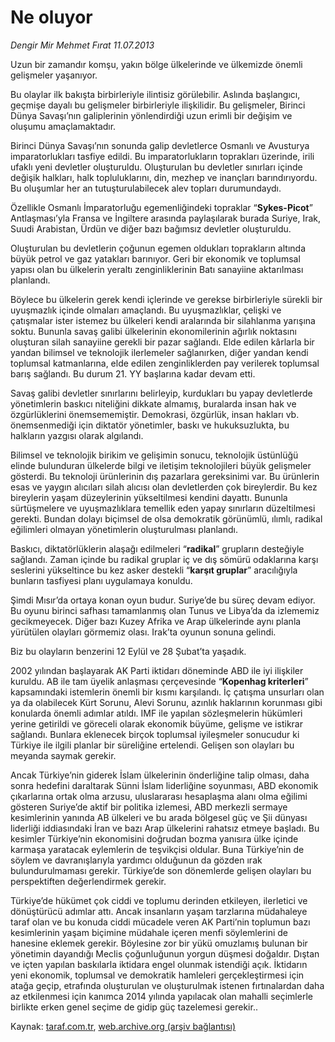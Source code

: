 # Ne oluyor

*Dengir Mir Mehmet Fırat 11.07.2013*

<div class="yazi"><p>Uzun bir zamandır komşu, yakın bölge ülkelerinde ve ülkemizde önemli gelişmeler yaşanıyor.</p>
<p>Bu olaylar ilk bakışta birbirleriyle ilintisiz görülebilir. Aslında başlangıcı, geçmişe dayalı bu gelişmeler birbirleriyle ilişkilidir. Bu gelişmeler, Birinci Dünya Savaşı’nın galiplerinin yönlendirdiği uzun erimli bir değişim ve oluşumu amaçlamaktadır.</p>
<p>Birinci Dünya Savaşı’nın sonunda galip devletlerce Osmanlı ve Avusturya imparatorlukları tasfiye edildi. Bu imparatorlukların toprakları üzerinde, irili ufaklı yeni devletler oluşturuldu. Oluşturulan bu devletler sınırları içinde değişik halkları, halk topluluklarını, din, mezhep ve inançları barındırıyordu. Bu oluşumlar her an tutuşturulabilecek alev topları durumundaydı.</p>
<p>Özellikle Osmanlı İmparatorluğu egemenliğindeki topraklar “<b>Sykes-Picot</b>” Antlaşması’yla Fransa ve İngiltere arasında paylaşılarak burada Suriye, Irak, Suudi Arabistan, Ürdün ve diğer bazı bağımsız devletler oluşturuldu.</p>
<p>Oluşturulan bu devletlerin çoğunun egemen oldukları toprakların altında büyük petrol ve gaz yatakları barınıyor. Geri bir ekonomik ve toplumsal yapısı olan bu ülkelerin yeraltı zenginliklerinin Batı sanayiine aktarılması planlandı.</p>
<p>Böylece bu ülkelerin gerek kendi içlerinde ve gerekse birbirleriyle sürekli bir uyuşmazlık içinde olmaları amaçlandı. Bu uyuşmazlıklar, çelişki ve çatışmalar ister istemez bu ülkeleri kendi aralarında bir silahlanma yarışına soktu. Bununla savaş galibi ülkelerinin ekonomilerinin ağırlık noktasını oluşturan silah sanayiine gerekli bir pazar sağlandı. Elde edilen kârlarla bir yandan bilimsel ve teknolojik ilerlemeler sağlanırken, diğer yandan kendi toplumsal katmanlarına, elde edilen zenginliklerden pay verilerek toplumsal barış sağlandı. Bu durum 21. YY başlarına kadar devam etti. </p>
<p>Savaş galibi devletler sınırlarını belirleyip, kurdukları bu yapay devletlerde yönetimlerin baskıcı niteliğini dikkate almamış, buralarda insan hak ve özgürlüklerini önemsememiştir. Demokrasi, özgürlük, insan hakları vb. önemsenmediği için diktatör yönetimler, baskı ve hukuksuzlukta, bu halkların yazgısı olarak algılandı.</p>
<p>Bilimsel ve teknolojik birikim ve gelişimin sonucu, teknolojik üstünlüğü elinde bulunduran ülkelerde bilgi ve iletişim teknolojileri büyük gelişmeler gösterdi. Bu teknoloji ürünlerinin dış pazarlara gereksinimi var. Bu ürünlerin esas ve yaygın alıcıları silah alıcısı olan devletlerden çok bireylerdir. Bu kez bireylerin yaşam düzeylerinin yükseltilmesi kendini dayattı. Bununla sürtüşmelere ve uyuşmazlıklara temellik eden yapay sınırların düzeltilmesi gerekti. Bundan dolayı biçimsel de olsa demokratik görünümlü, ılımlı, radikal eğilimleri olmayan yönetimlerin oluşturulması planlandı.</p>
<p>Baskıcı, diktatörlüklerin alaşağı edilmeleri “<b>radikal</b>” grupların desteğiyle sağlandı. Zaman içinde bu radikal gruplar iç ve dış sömürü odaklarına karşı seslerini yükseltince bu kez asker destekli “<b>karşıt gruplar</b>” aracılığıyla bunların tasfiyesi planı uygulamaya konuldu.</p>
<p>Şimdi Mısır’da ortaya konan oyun budur. Suriye’de bu süreç devam ediyor. Bu oyunu birinci safhası tamamlanmış olan Tunus ve Libya’da da izlememiz gecikmeyecek. Diğer bazı Kuzey Afrika ve Arap ülkelerinde aynı planla yürütülen olayları görmemiz olası. Irak’ta oyunun sonuna gelindi.</p>
<p>Biz bu olayların benzerini 12 Eylül ve 28 Şubat’ta yaşadık.</p>
<p>2002 yılından başlayarak AK Parti iktidarı döneminde ABD ile iyi ilişkiler kuruldu. AB ile tam üyelik anlaşması çerçevesinde “<b>Kopenhag kriterleri</b>” kapsamındaki istemlerin önemli bir kısmı karşılandı. İç çatışma unsurları olan ya da olabilecek Kürt Sorunu, Alevi Sorunu, azınlık haklarının korunması gibi konularda önemli adımlar atıldı. IMF ile yapılan sözleşmelerin hükümleri yerine getirildi ve göreceli olarak ekonomik büyüme, gelişme ve istikrar sağlandı. Bunlara eklenecek birçok toplumsal iyileşmeler sonucudur ki Türkiye ile ilgili planlar bir süreliğine ertelendi. Gelişen son olayları bu meyanda saymak gerekir.</p>
<p>Ancak Türkiye’nin giderek İslam ülkelerinin önderliğine talip olması, daha sonra hedefini daraltarak Sünni İslam liderliğine soyunması, ABD ekonomik çıkarlarına ortak olma arzusu, uluslararası hesaplaşma alanı olma eğilimi gösteren Suriye’de aktif bir politika izlemesi, ABD merkezli sermaye kesimlerinin yanında AB ülkeleri ve bu arada bölgesel güç ve Şii dünyası liderliği iddiasındaki İran ve bazı Arap ülkelerini rahatsız etmeye başladı. Bu kesimler Türkiye’nin ekonomisini doğrudan bozma yanısıra ülke içinde karmaşa yaratacak eylemlerin de teşvikçisi oldular. Buna Türkiye’nin de söylem ve davranışlarıyla yardımcı olduğunun da gözden ırak bulundurulmaması gerekir. Türkiye’de son dönemlerde gelişen olayları bu perspektiften değerlendirmek gerekir.</p>
<p>Türkiye’de hükümet çok ciddi ve toplumu derinden etkileyen, ilerletici ve dönüştürücü adımlar attı. Ancak insanların yaşam tarzlarına müdahaleye taraf olan ve bu konuda ciddi mücadele veren AK Parti’nin toplumun bazı kesimlerinin yaşam biçimine müdahale içeren menfi söylemlerini de hanesine eklemek gerekir. Böylesine zor bir yükü omuzlamış bulunan bir yönetimin dayandığı Meclis çoğunluğunun yorgun düşmesi doğaldır. Dıştan ve içten yapılan baskılarla iktidara engel olunmak istendiği açık. İktidarın yeni ekonomik, toplumsal ve demokratik hamleleri gerçekleştirmesi için atağa geçip, etrafında oluşturulan ve oluşturulmak istenen fırtınalardan daha az etkilenmesi için kanımca 2014 yılında yapılacak olan mahalli seçimlerle birlikte erken genel seçime de gidip güç tazelemesi gerekir..</p>
</div>

Kaynak: [taraf.com.tr](m), [web.archive.org (arşiv bağlantısı)](http://web.archive.org/web/20130715194352/http://taraf.com.tr:80/dengir-mir-mehmet-firat/makale-ne-oluyor.htm)
